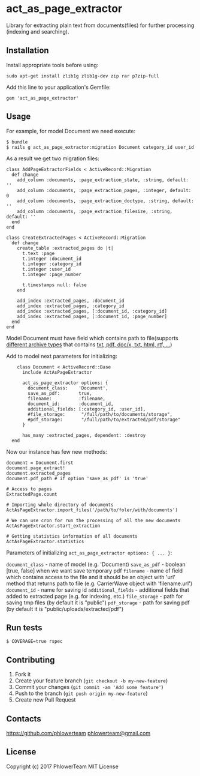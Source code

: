 act_as_page_extractor
================

Library for extracting plain text from documents(files) for further processing (indexing and searching).

## Installation

Install appropriate tools before using:

    sudo apt-get install zlib1g zlib1g-dev zip rar p7zip-full

Add this line to your application's Gemfile:

    gem 'act_as_page_extractor'

## Usage

For example, for model Document we need execute:

    $ bundle
    $ rails g act_as_page_extractor:migration Document category_id user_id

As a result we get two migration files:

    class AddPageExtractorFields < ActiveRecord::Migration
      def change
        add_column :documents, :page_extraction_state, :string, default: ''
        add_column :documents, :page_extraction_pages, :integer, default: 0
        add_column :documents, :page_extraction_doctype, :string, default: ''
        add_column :documents, :page_extraction_filesize, :string, default: ''
      end
    end

    class CreateExtractedPages < ActiveRecord::Migration
      def change
        create_table :extracted_pages do |t|
          t.text :page
          t.integer :document_id
          t.integer :category_id
          t.integer :user_id
          t.integer :page_number

          t.timestamps null: false
        end

        add_index :extracted_pages, :document_id
        add_index :extracted_pages, :category_id
        add_index :extracted_pages, [:document_id, :category_id]
        add_index :extracted_pages, [:document_id, :page_number]
      end
    end


Model Document must have field which contains path to file(supports [different archive types](https://github.com/phlowerteam/total_compressor) that contains [txt, pdf, doc/x, txt, html, rtf, ...](https://www.exoplatform.com/docs/public/index.jsp?topic=%2FPLF43%2FPLFAdminGuide.Configuration.JODConverter.html))

Add to model next parameters for initializing:

        class Document < ActiveRecord::Base
          include ActAsPageExtractor

          act_as_page_extractor options: {
            document_class:    'Document',
            save_as_pdf:       true,
            filename:          :filename,
            document_id:       :document_id,
            additional_fields: [:category_id, :user_id],
            #file_storage:      "/full/path/to/documents/storage",
            #pdf_storage:       "/full/path/to/extracted/pdf/storage"
          }

          has_many :extracted_pages, dependent: :destroy
      end

Now our instance has few new methods:

    document = Document.first
    document.page_extract!
    document.extracted_pages
    document.pdf_path # if option 'save_as_pdf' is 'true'

    # Access to pages
    ExtractedPage.count

    # Importing whole directory of documents
    ActAsPageExtractor.import_files('/path/to/foler/with/documents')

    # We can use cron for run the processing of all the new documents
    ActAsPageExtractor.start_extraction

    # Getting statistics information of all documents
    ActAsPageExtractor.statistics

Parameters of initializing `act_as_page_extractor options: { ... }`:

`document_class` - name of model (e.g. 'Document)
`save_as_pdf` - boolean [true, false] when we want save temporary pdf
`filename` - name of field which contains access to the file and it should be an object with 'url' method that returns path to file (e.g. CarrierWave object with 'filename.url')
`document_id` - name for saving id
`additional_fields` - additional fields that added to extracted page (e.g. for indexing, etc.)
`file_storage` - path for saving tmp files (by default it is "public")
`pdf_storage` - path for saving pdf (by default it is "public/uploads/extracted/pdf")

## Run tests
    $ COVERAGE=true rspec

## Contributing
1. Fork it
2. Create your feature branch (`git checkout -b my-new-feature`)
3. Commit your changes (`git commit -am 'Add some feature'`)
4. Push to the branch (`git push origin my-new-feature`)
5. Create new Pull Request

## Contacts
https://github.com/phlowerteam
phlowerteam@gmail.com

## License
Copyright (c) 2017 PhlowerTeam
MIT License
